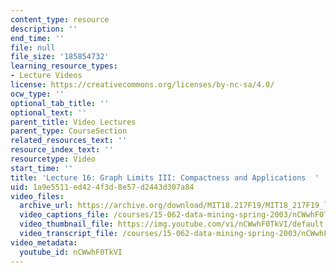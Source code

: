 ```yaml
---
content_type: resource
description: ''
end_time: ''
file: null
file_size: '185854732'
learning_resource_types:
- Lecture Videos
license: https://creativecommons.org/licenses/by-nc-sa/4.0/
ocw_type: ''
optional_tab_title: ''
optional_text: ''
parent_title: Video Lectures
parent_type: CourseSection
related_resources_text: ''
resource_index_text: ''
resourcetype: Video
start_time: ''
title: 'Lecture 16: Graph Limits III: Compactness and Applications  '
uid: 1a9e5511-ed42-4f3d-8e57-d2443d307a84
video_files:
  archive_url: https://archive.org/download/MIT18.217F19/MIT18_217F19_lec16_300k.mp4
  video_captions_file: /courses/15-062-data-mining-spring-2003/nCWwhF0TkVI_captions.vtt
  video_thumbnail_file: https://img.youtube.com/vi/nCWwhF0TkVI/default.jpg
  video_transcript_file: /courses/15-062-data-mining-spring-2003/nCWwhF0TkVI_transcript.pdf
video_metadata:
  youtube_id: nCWwhF0TkVI
---
```

